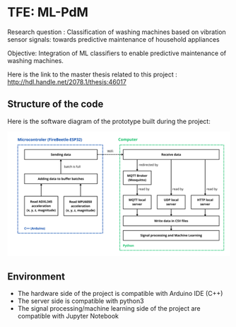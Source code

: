 # TFE: ML-PdM
Research question : Classification of washing machines based on vibration sensor signals: towards predictive maintenance of household appliances

Objective: Integration of ML classifiers to enable predictive maintenance of washing machines.

Here is the link to the master thesis related to this project : http://hdl.handle.net/2078.1/thesis:46017 

## Structure of the code

Here is the software diagram of the prototype built during the project:

![alt text](https://github.com/billyjean19/TFE-ML-PdM/blob/main/software.png?raw=true)

## Environment

- The hardware side of the project is compatible with Arduino IDE (C++)
- The server side is compatible with python3
- The signal processing/machine learning side of the project are compatible with Jupyter Notebook
